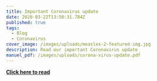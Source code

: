 ```yaml
---
title: Important Coronavirus update
date: 2020-03-22T13:50:31.784Z
published: true
tags:
  - Blog
  - Coronavirus
cover_image: /images/uploads/measles-2-featured-img.jpg
description: Read our important Coronavirus update
manuel_pdf: /images/uploads/corona-virus-update.pdf
---
```

**[Click here to read](https://ezrasnashim.netlify.com/images/uploads/corona-virus-update.pdf)**